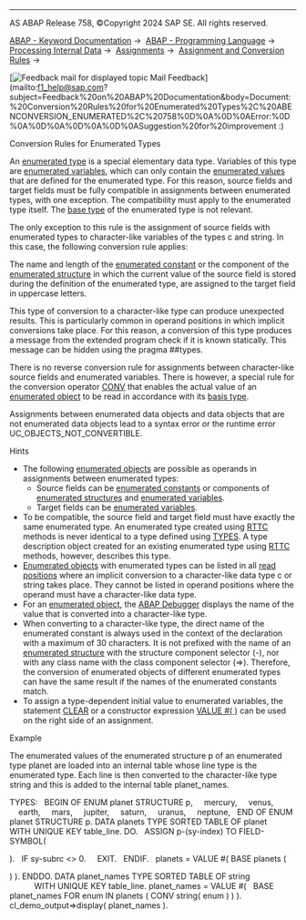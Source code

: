   

* * *

AS ABAP Release 758, ©Copyright 2024 SAP SE. All rights reserved.

[ABAP - Keyword Documentation](javascript:call_link\('abenabap.htm'\)) →  [ABAP - Programming Language](javascript:call_link\('abenabap_reference.htm'\)) →  [Processing Internal Data](javascript:call_link\('abenabap_data_working.htm'\)) →  [Assignments](javascript:call_link\('abenvalue_assignments.htm'\)) →  [Assignment and Conversion Rules](javascript:call_link\('abenconversion_rules.htm'\)) → 

 [![](Mail.gif?object=Mail.gif "Feedback mail for displayed topic") Mail Feedback](mailto:f1_help@sap.com?subject=Feedback%20on%20ABAP%20Documentation&body=Document:%20Conversion%20Rules%20for%20Enumerated%20Types%2C%20ABENCONVERSION_ENUMERATED%2C%20758%0D%0A%0D%0AError:%0D%0A%0D%0A%0D%0A%0D%0ASuggestion%20for%20improvement
:)

Conversion Rules for Enumerated Types

An [enumerated type](javascript:call_link\('abenenum_type_glosry.htm'\) "Glossary Entry") is a special elementary data type. Variables of this type are [enumerated variables](javascript:call_link\('abenenumerated_variable_glosry.htm'\) "Glossary Entry"), which can only contain the [enumerated values](javascript:call_link\('abenenumerated_value_glosry.htm'\) "Glossary Entry") that are defined for the enumerated type. For this reason, source fields and target fields must be fully compatible in assignments between enumerated types, with one exception. The compatibility must apply to the enumerated type itself. The [base type](javascript:call_link\('abenbase_type_glosry.htm'\) "Glossary Entry") of the enumerated type is not relevant.

The only exception to this rule is the assignment of source fields with enumerated types to character-like variables of the types c and string. In this case, the following conversion rule applies:

The name and length of the [enumerated constant](javascript:call_link\('abenenumerated_constant_glosry.htm'\) "Glossary Entry") or the component of the [enumerated structure](javascript:call_link\('abenenumerated_structure_glosry.htm'\) "Glossary Entry") in which the current value of the source field is stored during the definition of the enumerated type, are assigned to the target field in uppercase letters.

This type of conversion to a character-like type can produce unexpected results. This is particularly common in operand positions in which implicit conversions take place. For this reason, a conversion of this type produces a message from the extended program check if it is known statically. This message can be hidden using the pragma ##types.

There is no reverse conversion rule for assignments between character-like source fields and enumerated variables. There is however, a special rule for the conversion operator [CONV](javascript:call_link\('abenconv_constructor_enum.htm'\)) that enables the actual value of an [enumerated object](javascript:call_link\('abenenumerated_object_glosry.htm'\) "Glossary Entry") to be read in accordance with its [basis type](javascript:call_link\('abenbase_type_glosry.htm'\) "Glossary Entry").

Assignments between enumerated data objects and data objects that are not enumerated data objects lead to a syntax error or the runtime error UC\_OBJECTS\_NOT\_CONVERTIBLE.

Hints

-   The following [enumerated objects](javascript:call_link\('abenenumerated_object_glosry.htm'\) "Glossary Entry") are possible as operands in assignments between enumerated types:
    -   Source fields can be [enumerated constants](javascript:call_link\('abenenumerated_constant_glosry.htm'\) "Glossary Entry") or components of [enumerated structures](javascript:call_link\('abenenumerated_structure_glosry.htm'\) "Glossary Entry") and [enumerated variables](javascript:call_link\('abenenumerated_variable_glosry.htm'\) "Glossary Entry").
    -   Target fields can be [enumerated variables](javascript:call_link\('abenenumerated_variable_glosry.htm'\) "Glossary Entry").
-   To be compatible, the source field and target field must have exactly the same enumerated type. An enumerated type created using [RTTC](javascript:call_link\('abenrun_time_type_creation_glosry.htm'\) "Glossary Entry") methods is never identical to a type defined using [TYPES](javascript:call_link\('abaptypes_enum.htm'\)). A type description object created for an existing enumerated type using [RTTC](javascript:call_link\('abenrun_time_type_creation_glosry.htm'\) "Glossary Entry") methods, however, describes this type.
-   [Enumerated objects](javascript:call_link\('abenenumerated_object_glosry.htm'\) "Glossary Entry") with enumerated types can be listed in all [read positions](javascript:call_link\('abendata_objects_usage_reading.htm'\)) where an implicit conversion to a character-like data type c or string takes place. They cannot be listed in operand positions where the operand must have a character-like data type.
-   For an [enumerated object](javascript:call_link\('abenenumerated_object_glosry.htm'\) "Glossary Entry"), the [ABAP Debugger](javascript:call_link\('abenabap_debugger_glosry.htm'\) "Glossary Entry") displays the name of the value that is converted into a character-like type.
-   When converting to a character-like type, the direct name of the enumerated constant is always used in the context of the declaration with a maximum of 30 characters. It is not prefixed with the name of an [enumerated structure](javascript:call_link\('abenenumerated_structure_glosry.htm'\) "Glossary Entry") with the structure component selector (\-), nor with any class name with the class component selector (\=>). Therefore, the conversion of enumerated objects of different enumerated types can have the same result if the names of the enumerated constants match.
-   To assign a type-dependent initial value to enumerated variables, the statement [CLEAR](javascript:call_link\('abapclear.htm'\)) or a constructor expression [VALUE #( )](javascript:call_link\('abenconstructor_expression_value.htm'\)) can be used on the right side of an assignment.

Example

The enumerated values of the enumerated structure p of an enumerated type planet are loaded into an internal table whose line type is the enumerated type. Each line is then converted to the character-like type string and this is added to the internal table planet\_names.

TYPES:
  BEGIN OF ENUM planet STRUCTURE p,
    mercury,
    venus,
    earth,
    mars,
    jupiter,
    saturn,
    uranus,
    neptune,
  END OF ENUM planet STRUCTURE p.
DATA planets TYPE SORTED TABLE OF planet
             WITH UNIQUE KEY table\_line.
DO.
  ASSIGN p-(sy-index) TO FIELD-SYMBOL(<p>).
  IF sy-subrc <> 0.
    EXIT.
  ENDIF.
  planets = VALUE #( BASE planets ( <p> ) ).
ENDDO.
DATA planet\_names TYPE SORTED TABLE OF string
                  WITH UNIQUE KEY table\_line.
planet\_names = VALUE #(
  BASE planet\_names FOR enum IN planets ( CONV string( enum ) ) ).
cl\_demo\_output=>display( planet\_names ).